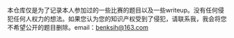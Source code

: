 本仓库仅是为了记录本人参加过的一些比赛的题目以及一些writeup。没有任何侵犯任何人权力的想法。如果您认为您的知识产权受到了侵犯，请联系我，我会将您不希望公开的题目删除。email：benksih@163.com
